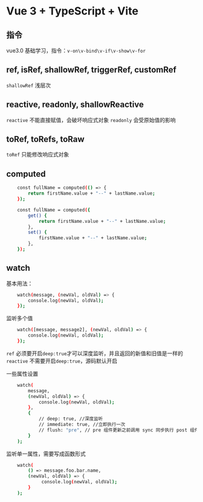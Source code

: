 # Vue 3 + TypeScript + Vite

## 指令

vue3.0 基础学习，指令：`v-on\v-bind\v-if\v-show\v-for`

## ref, isRef, shallowRef, triggerRef, customRef

`shallowRef` 浅层次

## reactive, readonly, shallowReactive

`reactive` 不能直接赋值，会破坏响应式对象
`readonly` 会受原始值的影响

## toRef, toRefs, toRaw

`toRef` 只能修改响应式对象

## computed

```bash
    const fullName = computed(() => {
        return firstName.value + "--" + lastName.value;
    });
```

```bash
    const fullName = computed({
        get() {
            return firstName.value + "--" + lastName.value;
        },
        set() {
            firstName.value + "--" + lastName.value;
        },
    });
```

## watch

基本用法：

```bash
    watch(message, (newVal, oldVal) => {
        console.log(newVal, oldVal);
    });
```

监听多个值

```bash
    watch([message, message2], (newVal, oldVal) => {
        console.log(newVal, oldVal);
    });
```

`ref` 必须要开启`deep:true`才可以深度监听，并且返回的新值和旧值是一样的
`reactive` 不需要开启`deep:true`，源码默认开启

一些属性设置

```bash
    watch(
        message,
        (newVal, oldVal) => {
            console.log(newVal, oldVal);
        },
        {
            // deep: true, //深度监听
            // immediate: true, //立即执行一次
            // flush: "pre", // pre 组件更新之前调用 sync 同步执行 post 组件更新之后执行
        }
    );
```

监听单一属性，需要写成函数形式

```bash
    watch(
        () => message.foo.bar.name,
        (newVal, oldVal) => {
             console.log(newVal, oldVal);
        }
    );
```
